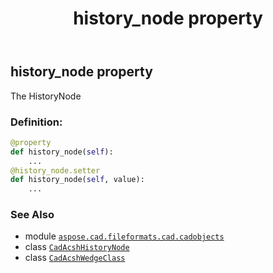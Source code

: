 ﻿---
title: history_node property
second_title: Aspose.CAD for Python via .NET API References
description: 
type: docs
weight: 180
url: /python-net/aspose.cad.fileformats.cad.cadobjects/cadacshwedgeclass/history_node/
is_root: false
---

## history_node property


The HistoryNode
### Definition:
```python
@property
def history_node(self):
    ...
@history_node.setter
def history_node(self, value):
    ...
```

### See Also
* module [`aspose.cad.fileformats.cad.cadobjects`](../../)
* class [`CadAcshHistoryNode`](/cad/python-net/aspose.cad.fileformats.cad.cadobjects/cadacshhistorynode)
* class [`CadAcshWedgeClass`](/cad/python-net/aspose.cad.fileformats.cad.cadobjects/cadacshwedgeclass)
